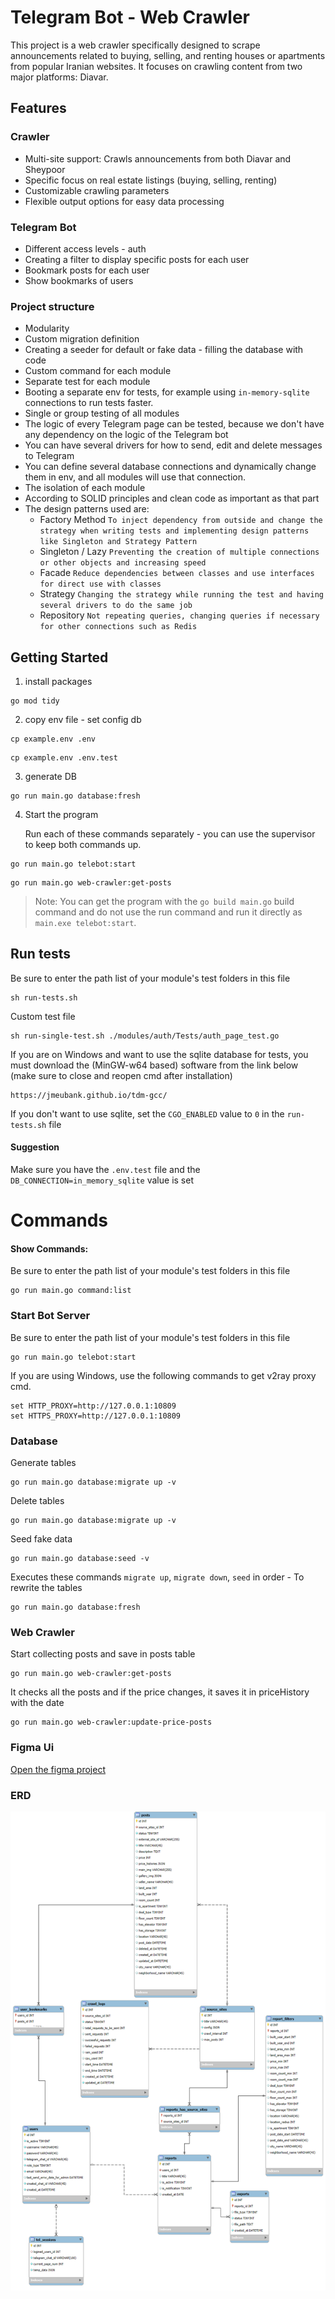 # Telegram Bot - Web Crawler
This project is a web crawler specifically designed to scrape announcements related to buying, selling, and renting houses or apartments from popular Iranian websites. It focuses on crawling content from two major platforms: Diavar.

## Features
### Crawler
- Multi-site support: Crawls announcements from both Diavar and Sheypoor
- Specific focus on real estate listings (buying, selling, renting)
- Customizable crawling parameters
- Flexible output options for easy data processing

### Telegram Bot
- Different access levels - auth
- Creating a filter to display specific posts for each user
- Bookmark posts for each user
- Show bookmarks of users

### Project structure
- Modularity
- Custom migration definition
- Creating a seeder for default or fake data - filling the database with code
- Custom command for each module
- Separate test for each module
- Booting a separate env for tests, for example using `in-memory-sqlite` connections to run tests faster.
- Single or group testing of all modules
- The logic of every Telegram page can be tested, because we don't have any dependency on the logic of the Telegram bot
- You can have several drivers for how to send, edit and delete messages to Telegram
- You can define several database connections and dynamically change them in env, and all modules will use that connection.
- The isolation of each module
- According to SOLID principles and clean code as important as that part
- The design patterns used are:
  - Factory Method `To inject dependency from outside and change the strategy when writing tests and implementing design patterns like Singleton and Strategy Pattern`
  - Singleton / Lazy `Preventing the creation of multiple connections or other objects and increasing speed`
  -  Facade `Reduce dependencies between classes and use interfaces for direct use with classes`
  - Strategy `Changing the strategy while running the test and having several drivers to do the same job`
  - Repository `Not repeating queries, changing queries if necessary for other connections such as Redis`

## Getting Started
1) install packages
```
go mod tidy
```

2) copy env file - set config db
```
cp example.env .env
```
```
cp example.env .env.test
```

3) generate DB 
```
go run main.go database:fresh
```

4) Start the program

   Run each of these commands separately - you can use the supervisor to keep both commands up.
```
go run main.go telebot:start
```
```
go run main.go web-crawler:get-posts
```
> Note: You can get the program with the `go build main.go` build command and do not use the run command and run it directly as `main.exe telebot:start`.
## Run tests

Be sure to enter the path list of your module's test folders in this file
```
sh run-tests.sh
```
Custom test file
```
sh run-single-test.sh ./modules/auth/Tests/auth_page_test.go
```

If you are on Windows and want to use the sqlite database for tests, you must download the (MinGW-w64 based) software from the link below (make sure to close and reopen cmd after installation)
```
https://jmeubank.github.io/tdm-gcc/
```
If you don't want to use sqlite, set the `CGO_ENABLED` value to `0` in the `run-tests.sh` file
#### Suggestion
Make sure you have the `.env.test` file and the `DB_CONNECTION=in_memory_sqlite` value is set


# Commands
#### Show Commands:

Be sure to enter the path list of your module's test folders in this file
```
go run main.go command:list
```
### Start Bot Server

Be sure to enter the path list of your module's test folders in this file
```
go run main.go telebot:start
```
If you are using Windows, use the following commands to get v2ray proxy cmd.
```
set HTTP_PROXY=http://127.0.0.1:10809
set HTTPS_PROXY=http://127.0.0.1:10809
```
### Database
Generate tables
```
go run main.go database:migrate up -v
```

Delete tables
```
go run main.go database:migrate up -v
```

Seed fake data
```
go run main.go database:seed -v
```

Executes these commands `migrate up`, `migrate down`, `seed` in order - To rewrite the tables
```
go run main.go database:fresh
```

### Web Crawler
Start collecting posts and save in posts table
```
go run main.go web-crawler:get-posts
```
It checks all the posts and if the price changes, it saves it in priceHistory with the date
```
go run main.go web-crawler:update-price-posts
```
### Figma Ui
[Open the figma project](https://www.figma.com/design/vvrW1r6sfVMZPwWQPv0uWC/Crawler-bot---user-filter?node-id=0-1&t=UsMi4xvD8TQ2yniH-1)

### ERD
![Alt Text](doc/ERD_FINAL.png)
